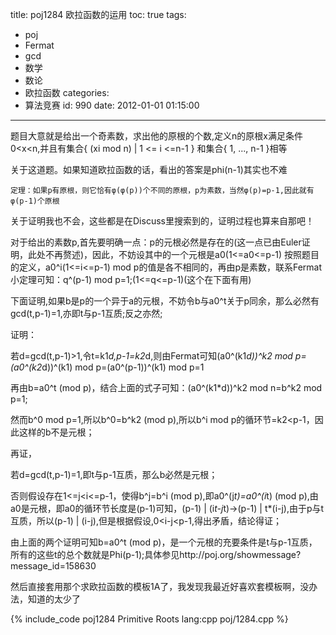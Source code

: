 title: poj1284 欧拉函数的运用
toc: true
tags:
  - poj
  - Fermat
  - gcd
  - 数学
  - 数论
  - 欧拉函数
categories:
  - 算法竞赛
id: 990
date: 2012-01-01 01:15:00
---

题目大意就是给出一个奇素数，求出他的原根的个数,定义n的原根x满足条件0<x<n,并且有集合{ (xi mod n) | 1 <= i <=n-1 } 和集合{ 1, ..., n-1 }相等

关于这道题。如果知道欧拉函数的话，看出的答案是phi(n-1)其实也不难

`定理：如果p有原根，则它恰有φ(φ(p))个不同的原根，p为素数，当然φ(p)=p-1,因此就有φ(p-1)个原根`

关于证明我也不会，这些都是在Discuss里搜索到的，证明过程也算来自那吧！

对于给出的素数p,首先要明确一点：p的元根必然是存在的(这一点已由Euler证明，此处不再赘述)，因此，不妨设其中的一个元根是a0(1<=a0<=p-1)
按照题目的定义，a0^i(1<=i<=p-1) mod p的值是各不相同的，再由p是素数，联系Fermat小定理可知：q^(p-1) mod p=1;(1<=q<=p-1)(这个在下面有用)

下面证明,如果b是p的一个异于a的元根，不妨令b与a0^t关于p同余，那么必然有gcd(t,p-1)=1,亦即t与p-1互质;反之亦然;

证明：

若d=gcd(t,p-1)>1,令t=k1*d,p-1=k2*d,则由Fermat可知(a0^(k1*d))^k2 mod p=(a0^(k2*d))^(k1) mod p=(a0^(p-1))^(k1) mod p=1

再由b=a0^t (mod p)，结合上面的式子可知：(a0^(k1*d))^k2 mod n=b^k2 mod p=1;

然而b^0 mod p=1,所以b^0=b^k2 (mod p),所以b^i mod p的循环节=k2<p-1，因此这样的b不是元根；

再证，

若d=gcd(t,p-1)=1,即t与p-1互质，那么b必然是元根；

否则假设存在1<=j<i<=p-1，使得b^j=b^i (mod p),即a0^(j*t)=a0^(i*t) (mod p),由a0是元根，即a0的循环节长度是(p-1)可知，(p-1) | (i*t-j*t)->(p-1) | t*(i-j),由于p与t互质，所以(p-1) | (i-j),但是根据假设,0<i-j<p-1,得出矛盾，结论得证；

由上面的两个证明可知b=a0^t (mod p)，是一个元根的充要条件是t与p-1互质，所有的这些t的总个数就是Phi(p-1);具体参见http://poj.org/showmessage?message_id=158630

然后直接套用那个求欧拉函数的模板1A了，我发现我最近好喜欢套模板啊，没办法，知道的太少了

{% include_code poj1284 Primitive Roots lang:cpp poj/1284.cpp %}